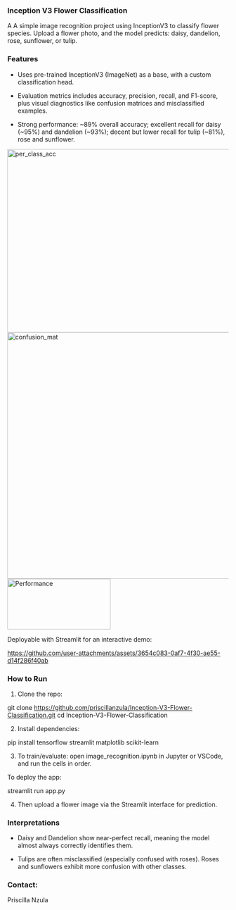 ### Inception V3 Flower Classification

A A simple image recognition project using InceptionV3 to classify flower species. Upload a flower photo, and the model predicts: daisy, dandelion, rose, sunflower, or tulip.

###  Features

- Uses pre-trained InceptionV3 (ImageNet) as a base, with a custom classification head.

- Evaluation metrics includes accuracy, precision, recall, and F1-score, plus visual diagnostics like confusion matrices and misclassified examples.

- Strong performance: ~89% overall accuracy; excellent recall for daisy (~95%) and dandelion (~93%); decent but lower recall for tulip (~81%), rose and sunflower.


<img width="691" height="416" alt="per_class_acc" src="https://github.com/user-attachments/assets/af250e21-a5f8-49e7-821d-4ddcc9bc1592" />

<img width="581" height="560" alt="confusion_mat" src="https://github.com/user-attachments/assets/1d0e5657-1f1b-48ed-a731-8e6c704d9db1" />

<img width="235" height="115" alt="Performance" src="https://github.com/user-attachments/assets/28bb7851-3e81-499e-84d6-f020b06feee5" />

Deployable with Streamlit for an interactive demo:


https://github.com/user-attachments/assets/3654c083-0af7-4f30-ae55-d14f286f40ab



### How to Run

1. Clone the repo:

git clone https://github.com/priscillanzula/Inception-V3-Flower-Classification.git
cd Inception-V3-Flower-Classification


2. Install dependencies:

pip install tensorflow streamlit matplotlib scikit-learn


3. To train/evaluate: open image_recognition.ipynb in Jupyter or VSCode, and run the cells in order.

 To deploy the app:

 streamlit run app.py


4. Then upload a flower image via the Streamlit interface for prediction.

### Interpretations 

- Daisy and Dandelion show near-perfect recall, meaning the model almost always correctly identifies them.

- Tulips are often misclassified (especially confused with roses). Roses and sunflowers exhibit more confusion with other classes.

### Contact:
 Priscilla Nzula
